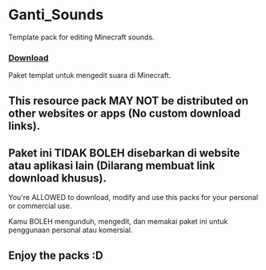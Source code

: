 # Ganti_Sounds
Template pack for editing Minecraft sounds.
### [Download][1]  
Paket templat untuk mengedit suara di Minecraft.
## This resource pack MAY NOT be distributed on other websites or apps (No custom download links).
## Paket ini TIDAK BOLEH disebarkan di website atau aplikasi lain (Dilarang membuat link download khusus).
You're ALLOWED to download, modify and use this packs for your personal or commercial use.

Kamu BOLEH mengunduh, mengedit, dan memakai paket ini untuk penggunaan personal atau komersial.

[1]:https://www.mediafire.com/file/wx598j62lfwpem2/ganti-sounds_v0.1.mcpack/file
## Enjoy the packs :D
